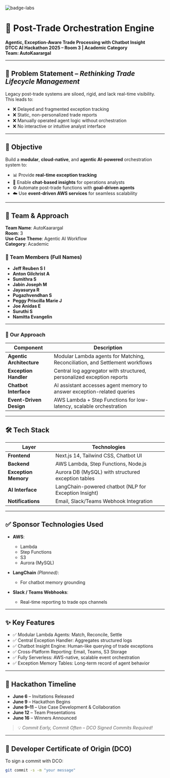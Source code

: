 ![badge-labs](https://user-images.githubusercontent.com/327285/230928932-7c75f8ed-e57b-41db-9fb7-a292a13a1e58.svg)

# 🚀 Post-Trade Orchestration Engine  
**Agentic, Exception-Aware Trade Processing with Chatbot Insight**  
**DTCC AI Hackathon 2025 – Room 3 | Academic Category**  
**Team: AutoKaarargal**

---

## 📌 Problem Statement – *Rethinking Trade Lifecycle Management*

Legacy post-trade systems are siloed, rigid, and lack real-time visibility. This leads to:

- ❌ Delayed and fragmented exception tracking  
- ❌ Static, non-personalized trade reports  
- ❌ Manually operated agent logic without orchestration  
- ❌ No interactive or intuitive analyst interface  

---

## 🎯 Objective

Build a **modular**, **cloud-native**, and **agentic AI-powered** orchestration system to:
- 📊 Provide **real-time exception tracking**
- 💬 Enable **chat-based insights** for operations analysts
- ⚙️ Automate post-trade functions with **goal-driven agents**
- ☁️ Use **event-driven AWS services** for seamless scalability

---

## 🧠 Team & Approach

**Team Name**: AutoKaarargal  
**Room**: 3  
**Use Case Theme**: Agentic AI Workflow  
**Category**: Academic  

### 👥 Team Members (Full Names)
- **Jeff Reuben S I**  
- **Anton Gilchrist A**  
- **Sumithra S**  
- **Jabin Joseph M**  
- **Jayasurya R**  
- **Pugazhvendhan S**  
- **Peggy Priscilla Marie J**  
- **Joe Anidas E**  
- **Suruthi S**  
- **Namitta Evangelin**

---

### 🧩 Our Approach

| Component               | Description                                                                 |
|-------------------------|-----------------------------------------------------------------------------|
| **Agentic Architecture** | Modular Lambda agents for Matching, Reconciliation, and Settlement workflows |
| **Exception Handler**   | Central log aggregator with structured, personalized exception reports     |
| **Chatbot Interface**   | AI assistant accesses agent memory to answer exception-related queries      |
| **Event-Driven Design** | AWS Lambda + Step Functions for low-latency, scalable orchestration         |

---

## 🛠️ Tech Stack

| Layer               | Technologies                                                                 |
|---------------------|------------------------------------------------------------------------------|
| **Frontend**        | Next.js 14, Tailwind CSS, Chatbot UI                                         |
| **Backend**         | AWS Lambda, Step Functions, Node.js                                          |
| **Exception Memory**| Aurora DB (MySQL) with structured exception tables                           |
| **AI Interface**    | LangChain-powered chatbot (NLP for Exception Insight)                        |
| **Notifications**   | Email, Slack/Teams Webhook Integration                                       |

---

## ✅ Sponsor Technologies Used

- **AWS**:  
  - Lambda  
  - Step Functions  
  - S3  
  - Aurora (MySQL)

- **LangChain** *(Planned)*:  
  - For chatbot memory grounding

- **Slack / Teams Webhooks**:  
  - Real-time reporting to trade ops channels

---

## ✨ Key Features

- ✅ Modular Lambda Agents: Match, Reconcile, Settle  
- ✅ Central Exception Handler: Aggregates structured logs  
- ✅ Chatbot Insight Engine: Human-like querying of trade exceptions  
- ✅ Cross-Platform Reporting: Email, Teams, S3 Storage  
- ✅ Fully Serverless: AWS-native, scalable event orchestration  
- ✅ Exception Memory Tables: Long-term record of agent behavior

---

## 📅 Hackathon Timeline

- **June 6** – Invitations Released  
- **June 9** – Hackathon Begins  
- **June 9–11** – Use Case Development & Collaboration  
- **June 12** – Team Presentations  
- **June 16** – Winners Announced  

> 💡 *Commit Early, Commit Often – DCO Signed Commits Required!*

---

## 🔏 Developer Certificate of Origin (DCO)

To sign a commit with DCO:

```bash
git commit -s -m "your message"
